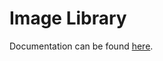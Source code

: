 # Image Library

Documentation can be found [here](../../../doc/modules/compiler/builtins/libimg.md).
